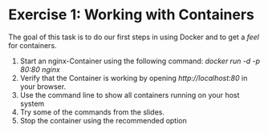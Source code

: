 # Exercise 1: Working with Containers

The goal of this task is to do our first steps in using Docker and to get a *feel* for containers.

1. Start an nginx-Container using the following command: *docker run -d -p 80:80 nginx*
2. Verify that the Container is working by opening *http://localhost:80* in your browser.
3. Use the command line to show all containers running on your host system
4. Try some of the commands from the slides.
5. Stop the container using the recommended option